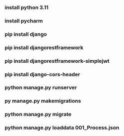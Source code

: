 ### install python 3.11
### install pycharm
### pip install django
### pip install djangorestframework
### pip install djangorestframework-simplejwt
### pip install django-cors-header
###  python manage.py runserver
### py manage.py makemigrations
### python manage.py migrate
### python manage.py loaddata 001_Process.json